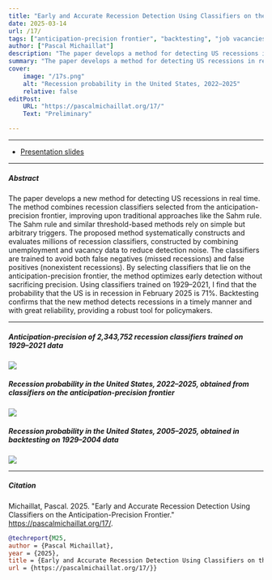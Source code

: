```yaml
---
title: "Early and Accurate Recession Detection Using Classifiers on the Anticipation-Precision Frontier" 
date: 2025-03-14
url: /17/
tags: ["anticipation-precision frontier", "backtesting", "job vacancies", "nowcasting", "recession classifier", "recession probability", "recession threshold", "recessions",  "Sahm rule", "unemployment"]
author: ["Pascal Michaillat"]
description: "The paper develops a method for detecting US recessions in real time. The method combines recession classifiers selected from the anticipation-precision frontier."
summary: "The paper develops a method for detecting US recessions in real time. The method combines recession classifiers selected from the anticipation-precision frontier. The probability that the United States is in recession in February 2025 is 71%."
cover:
    image: "/17s.png"
    alt: "Recession probability in the United States, 2022–2025"
    relative: false
editPost:
    URL: "https://pascalmichaillat.org/17/"
    Text: "Preliminary"

---
```


---

+ [Presentation slides](/17p.pdf)

---

##### Abstract

The paper develops a new method for detecting US recessions in real time. The method combines recession classifiers selected from the anticipation-precision frontier, improving upon traditional approaches like the Sahm rule. The Sahm rule and similar threshold-based methods rely on simple but arbitrary triggers. The proposed method systematically constructs and evaluates millions of recession classifiers, constructed  by combining unemployment and vacancy data to reduce detection noise. The classifiers are trained to avoid both false negatives (missed recessions) and false positives (nonexistent recessions). By selecting classifiers that lie on the anticipation-precision frontier, the method optimizes early detection without sacrificing precision. Using classifiers trained on 1929–2021, I find that the probability that the US is in recession in February 2025 is 71%. Backtesting confirms that the new method detects recessions in a timely manner and with great reliability, providing a robust tool for policymakers.

---

##### Anticipation-precision of 2,343,752 recession classifiers trained on 1929–2021 data

![](/17a.png)

##### Recession probability in the United States, 2022–2025, obtained from classifiers on the anticipation-precision frontier

![](/17b.png)

##### Recession probability in the United States, 2005–2025, obtained in backtesting on 1929–2004 data

![](/17c.png)

---

##### Citation

Michaillat, Pascal. 2025. "Early and Accurate Recession Detection Using Classifiers on the Anticipation-Precision Frontier." https://pascalmichaillat.org/17/.

```BibTeX
@techreport{M25,
author = {Pascal Michaillat},
year = {2025},
title = {Early and Accurate Recession Detection Using Classifiers on the Anticipation-Precision Frontier},
url = {https://pascalmichaillat.org/17/}}
```

